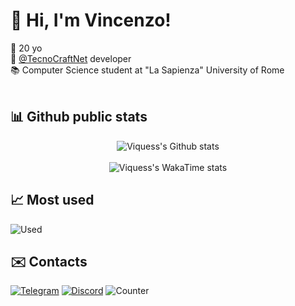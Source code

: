 # 👋 Hi, I'm Vincenzo!
📆 20 yo<br>
💼 [@TecnoCraftNet](https://github.com/TecnoCraftNet) developer<br>
📚 Computer Science student at "La Sapienza" University of Rome<br><br>

## 📊 Github public stats
<div align="center">
  <img src="https://github-readme-stats.vercel.app/api?username=Viquess&hide=stars&show_icons=true&theme=apprentice&icon_color=dcdcdc&bg_color=00000000&include_all_commits=true" alt="Viquess's Github stats">
</div>
<br>
<div align="center">
  <img src="https://github-readme-stats.vercel.app/api/wakatime?username=Viques&layout=compact&theme=apprentice&bg_color=00000000" alt="Viquess's WakaTime stats">
</div>

## 📈 Most used
  ![Used](https://skillicons.dev/icons?i=java,python,mysql,idea,github,gradle,maven,jenkins)

## ✉️ Contacts
[![Telegram](https://img.shields.io/badge/Telegram-2CA5E0?style=for-the-badge&logo=telegram&logoColor=white)](https://t.me/Viques)
[![Discord](https://img.shields.io/badge/Discord-5865F2?style=for-the-badge&logo=discord&logoColor=white)](https://discord.com/users/415610256492724224)
![Counter](https://komarev.com/ghpvc/?username=Viquess&style=pixel)
